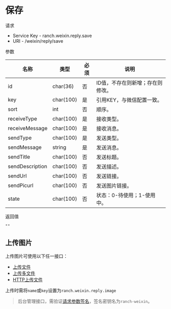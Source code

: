 # 保存

请求
- Service Key - ranch.weixin.reply.save
- URI - /weixin/reply/save

参数

|名称|类型|必须|说明|
|---|---|---|---|
|id|char(36)|否|ID值，不存在则新增；存在则修改。|
|key|char(100)|是|引用KEY，与微信配置一致。|
|sort|int|否|顺序。|
|receiveType|char(100)|是|接收类型。|
|receiveMessage|char(100)|是|接收消息。|
|sendType|char(100)|是|发送类型。|
|sendMessage|string|是|发送消息。|
|sendTitle|char(100)|否|发送标题。|
|sendDescription|char(100)|否|发送描述。|
|sendUrl|char(100)|否|发送链接。|
|sendPicurl|char(100)|否|发送图片链接。|
|state|char(100)|否|状态：0-待使用；1-使用中。|

返回值
```
""
```

## 上传图片

上传图片可使用以下任一接口：
- [上传文件](https://github.com/heisedebaise/tephra/blob/master/tephra-ctrl/doc/upload.md)
- [上传多文件](https://github.com/heisedebaise/tephra/blob/master/tephra-ctrl/doc/uploads.md)
- [HTTP上传文件](https://github.com/heisedebaise/tephra/blob/master/tephra-ctrl-http/doc/upload.md)

上传时需将`name`或`key`设置为`ranch.weixin.reply.image`

> 后台管理接口，需验证[请求参数签名](https://github.com/heisedebaise/tephra/blob/master/tephra-ctrl/doc/sign.md)，签名密钥名为`ranch-weixin`。
